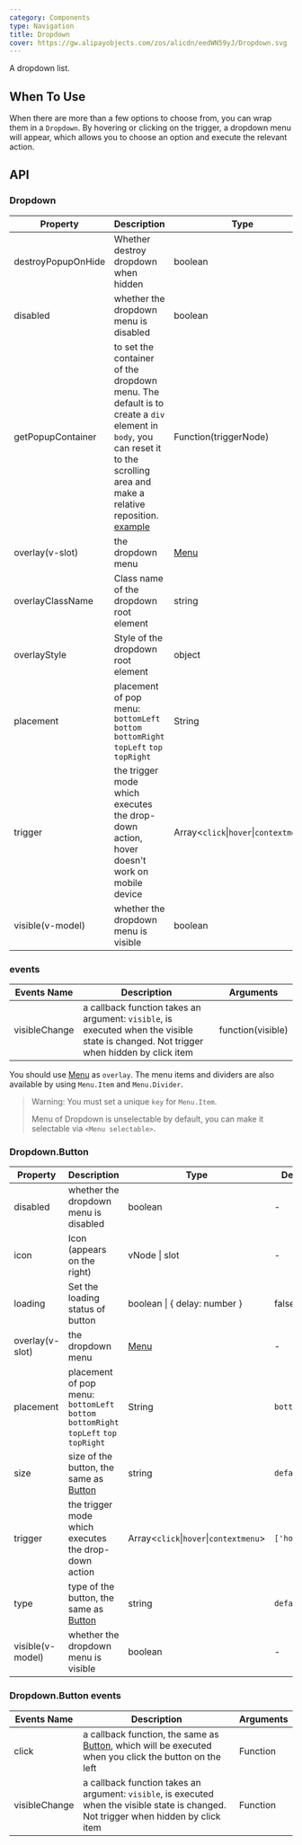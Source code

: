 ```yaml
---
category: Components
type: Navigation
title: Dropdown
cover: https://gw.alipayobjects.com/zos/alicdn/eedWN59yJ/Dropdown.svg
---
```


A dropdown list.

## When To Use

When there are more than a few options to choose from, you can wrap them in a `Dropdown`. By hovering or clicking on the trigger, a dropdown menu will appear, which allows you to choose an option and execute the relevant action.

## API

### Dropdown

| Property | Description | Type | Default |  |
| --- | --- | --- | --- | --- |
| destroyPopupOnHide | Whether destroy dropdown when hidden | boolean | false |  |
| disabled | whether the dropdown menu is disabled | boolean | - |  |
| getPopupContainer | to set the container of the dropdown menu. The default is to create a `div` element in `body`, you can reset it to the scrolling area and make a relative reposition. [example](https://codepen.io/afc163/pen/zEjNOy?editors=0010) | Function(triggerNode) | `() => document.body` |  |
| overlay(v-slot) | the dropdown menu | [Menu](/components/menu) | - |  |
| overlayClassName | Class name of the dropdown root element | string | - |  |
| overlayStyle | Style of the dropdown root element | object | - |  |
| placement | placement of pop menu: `bottomLeft` `bottom` `bottomRight` `topLeft` `top` `topRight` | String | `bottomLeft` |  |
| trigger | the trigger mode which executes the drop-down action, hover doesn't work on mobile device | Array&lt;`click`\|`hover`\|`contextmenu`> | `['hover']` |  |
| visible(v-model) | whether the dropdown menu is visible | boolean | - |  |

### events

| Events Name | Description | Arguments |
| --- | --- | --- |
| visibleChange | a callback function takes an argument: `visible`, is executed when the visible state is changed. Not trigger when hidden by click item | function(visible) |

You should use [Menu](/components/menu/) as `overlay`. The menu items and dividers are also available by using `Menu.Item` and `Menu.Divider`.

> Warning: You must set a unique `key` for `Menu.Item`.
>
> Menu of Dropdown is unselectable by default, you can make it selectable via `<Menu selectable>`.

### Dropdown.Button

| Property | Description | Type | Default | Version |
| --- | --- | --- | --- | --- |
| disabled | whether the dropdown menu is disabled | boolean | - |  |
| icon | Icon (appears on the right) | vNode \| slot | - | 1.5.0 |
| loading | Set the loading status of button | boolean \| { delay: number } | false | 3.0 |
| overlay(v-slot) | the dropdown menu | [Menu](/components/menu) | - |  |
| placement | placement of pop menu: `bottomLeft` `bottom` `bottomRight` `topLeft` `top` `topRight` | String | `bottomLeft` |  |
| size | size of the button, the same as [Button](/components/button) | string | `default` |  |
| trigger | the trigger mode which executes the drop-down action | Array&lt;`click`\|`hover`\|`contextmenu`> | `['hover']` |  |
| type | type of the button, the same as [Button](/components/button) | string | `default` |  |
| visible(v-model) | whether the dropdown menu is visible | boolean | - |  |

### Dropdown.Button events

| Events Name | Description | Arguments |
| --- | --- | --- |
| click | a callback function, the same as [Button](/components/button), which will be executed when you click the button on the left | Function |
| visibleChange | a callback function takes an argument: `visible`, is executed when the visible state is changed. Not trigger when hidden by click item | Function |
